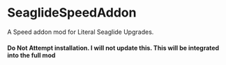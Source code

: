 # SeaglideSpeedAddon
A Speed addon mod for Literal Seaglide Upgrades.
#### Do Not Attempt installation. I will not update this. This will be integrated into the full mod
